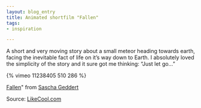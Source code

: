 ```yaml
---
layout: blog_entry
title: Animated shortfilm "Fallen"
tags:
- inspiration

---
```


<p>A short and very moving story about a small meteor heading towards earth, facing the inevitable fact of life on it’s way down to Earth. I absolutely loved the simplicity of the story and it sure got me thinking: “Just let go…”</p>

<p>{% vimeo 11238405 510 286 %}</p>

<p class="description"><a href="http://vimeo.com/11238405">Fallen</a>" from <a href="http://vimeo.com/user2052022">Sascha Geddert</a></p>

<p>Source: <a href="http://www.likecool.com">LikeCool.com</a></p>


